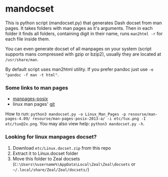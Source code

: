 # mandocset

This is python script (mandocset.py) that generates Dash docset from man pages. It takes folders with man pages as it's arguments. Then in each folder it finds all folders, containing digit in their name, runs `man2html -r` for each file inside them.

You can even generate docset of all manpages on your system (script supports mans compressed with gzip or bzip2), usually they are located at `/usr/share/man`.

By default script uses man2html utility. If you prefer pandoc just use `-e "pandoc -f man -t html"`.

### Some links to man pages
* [manpages-posix](https://launchpad.net/ubuntu/+source/manpages-posix)
* linux man pages' [git](https://www.kernel.org/doc/man-pages/)

How to run: `python3 mandocset.py -o Linux_Man_Pages -p resourse/man-pages-4.09/ resourse/man-pages-posix-2013-a/ -i etc/tux.png -I etc/tux@2x.png`. You may also view help: `python3 mandocset.py -h`.

### Looking for linux manpages docset?
1. Download `etc/Linux.docset.zip` from this repo
2. Extract it to Linux.docset folder
3. Move this folder to Zeal docsets (`C:\Users\%username%\AppData\Local\Zeal\Zeal\docsets` or `~/.local/share/Zeal/Zeal/docsets/`)

